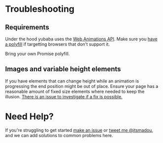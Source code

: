 # Troubleshooting

## Requirements

Under the hood yubaba uses the [Web Animations API](https://developer.mozilla.org/en-US/docs/Web/API/Web_Animations_API). Make sure you [have a polyfill](https://github.com/web-animations/web-animations-js) if targetting browsers that don't support it.

Bring your own Promise polyfill.

## Images and variable height elements

If you have elements that can change height while an animation is progressing the end position might be out of place. Ensure your page has a reasonable amount of fixed size elements where needed to keep the illusion. [There is an issue to investigate if a fix is possible.](https://github.com/madou/yubaba/issues/14)

# Need Help?

If you're struggling to get started [make an issue](https://github.com/madou/yubaba/issues/new) or [tweet me @itsmadou](twitter.com/itsmadou), and we can add solutions to common problems here.
